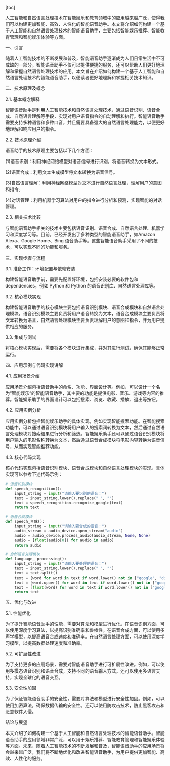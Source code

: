 
[toc]                    
                
                
人工智能和自然语言处理技术在智能娱乐和教育领域中的应用越来越广泛，使得我们可以构建更加智能、高效、人性化的智能语音助手。本文将介绍如何构建一个基于人工智能和自然语言处理技术的智能语音助手，主要包括智能娱乐推荐、智能教育管理和智能娱乐体验等方面。

一、引言

随着人工智能技术的不断发展和普及，智能语音助手逐渐成为人们日常生活中不可或缺的一部分。智能语音助手不仅可以提供便捷的服务，还可以帮助人们更好地理解和掌握自然语言处理技术的应用。本文旨在介绍如何构建一个基于人工智能和自然语言处理技术的智能语音助手，以便读者更好地理解和掌握相关技术知识。

二、技术原理及概念

2.1. 基本概念解释

智能语音助手是利用人工智能技术和自然语言处理技术，通过语音识别、语音合成、自然语言理解等手段，实现对用户语音指令的自动理解和执行。智能语音助手需要支持多种语言和多种口音，并且需要具备强大的自然语言处理能力，以便更好地理解和响应用户的指令。

2.2. 技术原理介绍

语音助手的技术原理主要包括以下几个方面：

(1)语音识别：利用神经网络模型对语音信号进行识别，将语音转换为文本形式。

(2)语音合成：利用文本生成模型将文本转换为语音信号。

(3)自然语言理解：利用神经网络模型对文本进行自然语言处理，理解用户的意图和指令。

(4)对话管理：利用机器学习算法对用户的指令进行分析和预测，实现智能的对话管理。

2.3. 相关技术比较

与智能语音助手相关的技术主要包括语音识别、语音合成、自然语言处理、机器学习和深度学习等。目前，已经开发出了多种类型的智能语音助手，如Amazon Alexa、Google Home、Bing 语音助手等。这些智能语音助手采用了不同的技术，可以实现不同的功能和服务。

三、实现步骤与流程

3.1. 准备工作：环境配置与依赖安装

构建智能语音助手前，需要先配置好环境，包括安装必要的软件包和 dependencies，例如 Python 和 Python 的语音识别库、自然语言处理库等。

3.2. 核心模块实现

构建智能语音助手的核心模块主要包括语音识别模块、语音合成模块和自然语言处理模块。语音识别模块主要负责将用户语音转换为文本，语音合成模块主要负责将文本转换为语音，自然语言处理模块主要负责理解用户的意图和指令，并为用户提供相应的服务。

3.3. 集成与测试

将核心模块实现后，需要将各个模块进行集成，并对其进行测试，确保其能够正常运行。

四、应用示例与代码实现讲解

4.1. 应用场景介绍

应用场景介绍包括语音助手的命名、功能、界面设计等。例如，可以设计一个名为“智能娱乐”的智能语音助手，其主要的功能是提供电影、音乐、游戏等内容的推荐。智能娱乐助手的界面设计可以包括搜索、浏览、收藏、播放、退出等按钮。

4.2. 应用实例分析

应用实例分析包括智能娱乐助手的具体实现，例如实现智能搜索功能。在智能搜索功能中，可以通过语音识别模块将用户输入的搜索词转换为文本，然后通过自然语言处理模块对搜索结果进行分析和筛选。智能娱乐助手还可以通过语音识别模块将用户输入的电影名称转换为文本，然后通过语音合成模块将电影内容转换为语音信号，从而实现智能推荐功能。

4.3. 核心代码实现

核心代码实现包括语音识别模块、语音合成模块和自然语言处理模块的实现。具体实现可以参考下述代码示例：

```python
# 语音识别模块
def speech_recognition():
    input_string = input("请输入要识别的语音：")
    text = input_string.lower().replace(" ", "")
    text = speech_recognition.recognize_google(text)
    return text
```



```python
# 语音合成模块
def speech_合成():
    input_string = input("请输入要合成的语音：")
    audio_stream = audio_device.open_stream("audio")
    audio = audio_device.process_audio(audio_stream, None, None)
    audio = [float(audio[0]) for audio in audio]
    return audio
```


```python
# 自然语言处理模块
def language_ processing():
    input_string = input("请输入要处理的语音：")
    text = input_string.lower().replace(" ", "")
    text = text.split()
    text = [word for word in text if word.lower() not in ["google", "dict"] and word.lower() not in ["free", "google", "dict"] ]
    text = [word.upper() for word in text if word.lower() not in ["google", "dict", "free"] ]
    text = [float(word) for word in text if word.lower() not in ["google", "dict", "free"] ]
    return text
```

五、优化与改进

5.1. 性能优化

为了提升智能语音助手的性能，需要对算法和模型进行优化。在语音识别方面，可以使用深度学习算法，以提高识别准确率和鲁棒性。在语音合成方面，可以使用多声学模型，以提高语音合成速度和准确率。在自然语言处理方面，可以使用深度学习模型，以提高数据处理速度和准确率。

5.2. 可扩展性改进

为了支持更多的应用场景，需要对智能语音助手进行可扩展性改进。例如，可以使用多模态语音识别和语音合成，支持不同的语音输入方式。还可以使用多语言支持，实现全球化的语音交互。

5.3. 安全性加固

为了保证智能语音助手的安全性，需要对算法和模型进行安全性加固。例如，可以使用加密算法，确保数据传输的安全性。还可以使用防攻击技术，防止黑客攻击和恶意软件入侵。

结论与展望

本文介绍了如何构建一个基于人工智能和自然语言处理技术的智能语音助手。智能语音助手的应用领域非常广泛，可以用于娱乐推荐、智能教育管理和智能娱乐体验等方面。未来，随着人工智能技术的不断发展和普及，智能语音助手的应用场景将会越来越广泛，我们将不断地优化和改进智能语音助手，为用户提供更加智能、高效、人性化的服务。

